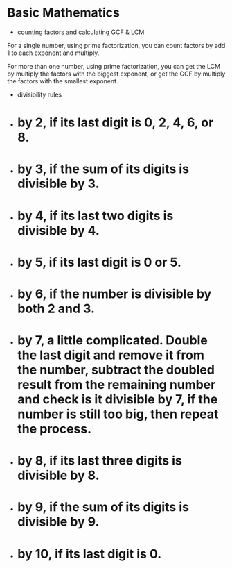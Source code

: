 # Basic Mathematics

- counting factors and calculating GCF & LCM

For a single number, using prime factorization, you can count factors by add 1 to each exponent and multiply.

For more than one number, using prime factorization, you can get the LCM by multiply the factors with the biggest exponent, or get the GCF by multiply the factors with the smallest exponent.

- divisibility rules

- # by 2, if its last digit is 0, 2, 4, 6, or 8.
- # by 3, if the sum of its digits is divisible by 3.
- # by 4, if its last two digits is divisible by 4.
- # by 5, if its last digit is 0 or 5.
- # by 6, if the number is divisible by both 2 and 3.
- # by 7, a little complicated. Double the last digit and remove it from the number, subtract the doubled result from the remaining number and check is it divisible by 7, if the number is still too big, then repeat the process.
- # by 8, if its last three digits is divisible by 8.
- # by 9, if the sum of its digits is divisible by 9.
- # by 10, if its last digit is 0.
